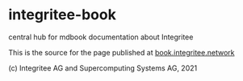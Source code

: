 # integritee-book
central hub for mdbook documentation about Integritee

This is the source for the page published at [book.integritee.network](https://book.integritee.network)

(c) Integritee AG and Supercomputing Systems AG, 2021
